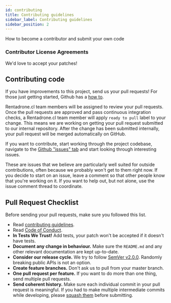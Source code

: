 ```yaml
---
id: contributing
title: Contributing guidelines
sidebar_label: Contributing guidelines
sidebar_position: 2
---
```


How to become a contributor and submit your own code

### Contributor License Agreements

We'd love to accept your patches!

## Contributing code

If you have improvements to this project, send us your pull requests! For those
just getting started, Github has a
[how to](https://help.github.com/articles/using-pull-requests/).

Rentadrone.cl team members will be assigned to review your pull requests. Once the
pull requests are approved and pass continuous integration checks, a Rentadrone.cl
team member will apply `ready to pull` label to your change. This means we are
working on getting your pull request submitted to our internal repository. After
the change has been submitted internally, your pull request will be merged
automatically on GitHub.

If you want to contribute, start working through the project codebase,
navigate to the
[Github "issues" tab](https://docs.github.com/en/enterprise/2.15/user/articles/creating-an-issue) and start
looking through interesting issues.

These are issues that we believe are particularly well suited for outside
contributions, often because we probably won't get to them right now. If you
decide to start on an issue, leave a comment so that other people know that
you're working on it. If you want to help out, but not alone, use the issue
comment thread to coordinate.

## Pull Request Checklist

Before sending your pull requests, make sure you followed this list.

- Read [contributing guidelines](CONTRIBUTING.md).
- Read [Code of Conduct](CODE_OF_CONDUCT.md).
- **In Tests We Trust!** Add tests, your patch won't be accepted if it doesn't have tests.
- **Document any change in behaviour.** Make sure the `README.md` and any other relevant documentation are kept up-to-date.
- **Consider our release cycle.** We try to follow [SemVer v2.0.0](http://semver.org/). Randomly breaking public APIs is not an option.
- **Create feature branches.** Don't ask us to pull from your master branch.
- **One pull request per feature.** If you want to do more than one thing, send multiple pull requests.
- **Send coherent history.** Make sure each individual commit in your pull request is meaningful. If you had to make multiple intermediate commits while developing, please [squash them](http://www.git-scm.com/book/en/v2/Git-Tools-Rewriting-History#Changing-Multiple-Commit-Messages) before submitting.